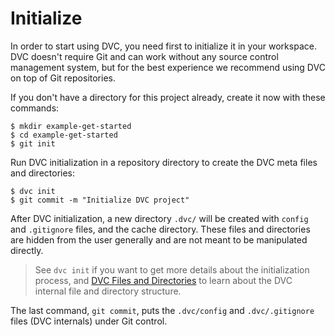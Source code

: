 # Initialize

In order to start using DVC, you need first to initialize it in your
<abbr>workspace</abbr>. DVC doesn't require Git and can work without any source
control management system, but for the best experience we recommend using DVC on
top of Git repositories.

If you don't have a directory for this <abbr>project</abbr> already, create it
now with these commands:

```dvc
$ mkdir example-get-started
$ cd example-get-started
$ git init
```

Run DVC initialization in a repository directory to create the DVC meta files
and directories:

```dvc
$ dvc init
$ git commit -m "Initialize DVC project"
```

After DVC initialization, a new directory `.dvc/` will be created with `config`
and `.gitignore` files, and the <abbr>cache</abbr> directory. These files and
directories are hidden from the user generally and are not meant to be
manipulated directly.

> See `dvc init` if you want to get more details about the initialization
> process, and
> [DVC Files and Directories](/doc/user-guide/dvc-files-and-directories) to
> learn about the DVC internal file and directory structure.

The last command, `git commit`, puts the `.dvc/config` and `.dvc/.gitignore`
files (DVC internals) under Git control.
